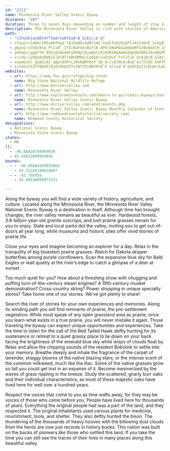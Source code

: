 ```yaml
---
id: "2211"
name: Minnesota River Valley Scenic Byway
distance: "287"
duration: Three to seven days depending on number and length of stay at individual sites
description: The Minnesota River Valley is rich with stories of American Indian lifestyle changes entangled with the struggles of Euro-American immigrants making a home in this unfamiliar land. The establishment of agricultural cooperatives, railroad and river transportation, and land stewardship practices make this one of the most productive agricultural civilizations anywhere.
path:
  - "{{huGh{anQBlHYfImArGaBtEwA~B_EzEy\\b`@"
  - sfauGrvimQkCtMOzAOfHy@`lBJdwBOvk@BfsAU`Gs@lFy@jDy@fCsAlCeDxE_SvUgB`B{ElDgr@pc@mNrKehA`dAaH`H{N`R}BlEeAtCmA|Eo@hFUlH?`I
  - gkpsG~utkQcBnA_PlIiB^_IfEcNxFkExBcFlB_APk\hNoMxGu@d@oMfG}Bx@eXlH_IbB}FdAqHj@mEl@wA~@uBpCy@r@gCz@wMvBiBIkDa@{AViGzB{CxByEfBuMlDgHxCuLzFoJjFyEzBsErEaAlA{@pA{@lBgBjC_Ar@gEfCcAz@yUhWqLnNmVtWqEfDqPzKyKlKcD`F_DrD}AdCoFzGeF~EqEbFmKbOmBpDeBdFoMfd@eAhGgAfJk@rBm@vAs@hAeAvAsCdBoAfBYr@e@rBo@pFaBrSQ`IDnw@HnLx@`HZxF\zNhAbQ~A`QCxCe@nH_@ff@i@jE_@lI?hC_@rGy@lHiAxGsBzIyAtEmClImFtNo@fCeEvT_@dBm@pB_FhI}FjGyJdVmPn\mDtJ_BbDqHrL_ArBs@fC_AjFc@fAe@|@}DzDaCtCuDzH_@nAoHxPiExMeCtI}AtNm@lCiCzJYbB[tDm@nKsBva@uAzg@YjVSduAo@|o@BvWXhX?`Fz@`oAKlLc@~Ee@zC}@hDsAvDsAlC_DrEwi@bz@{KdScDpFaJ~OiA~AgEdFuElDuElCsCdAcD`AcB^yBVyELq|AlAar@^qx@P{OLu`AJoWPwa@?yIL_m@Li\d@oXJoc@d@mXOe`AcA}_CzBmFDye@Yn@jSBlE
  - yehqGv|ggQYtB_AhDi@nAoAdCyNtWyc@jw@yCnE}DdEkBpAwBz@qDdAsDRuIAcHQyPMwq@I}GJaEl@gE|AwLlG{DtBeDxBgDpCeDbDkBxBiE~FaD`FuDfIc~AlmDeFfKsCxEwFnHy`@|d@id@zi@cQhRoj@ho@wHfI}DjDEd[DxjBf@tcC?rOS|_@CtRAbNNlEd@lEt@~DvAdErAzClXtm@Z`BNvA?~BKfBUrAkI~^u@jCw@dBq@lAqAtA_BjA}Bv@mALu@CsAJuARgB|@kPnNyr@tn@yCfD}EpGyBhDyb@vu@mJxLyFxIm[zi@}EbJ}CzGsCdHgJ|SiDtGsT|`@}zAtmByBvCIXe@^{~@tkAsV`X}@xAy@tBcDrLsAbDkAxB}@rAwTzXlcAhzAdAdBrB|DxApDhArDhAbFr@jFXjDPhHU~nEJp_Ce}AJwrCLib@d@ySm@ueAk@_q@V_T^sAK}A_@oCsAIXk@`cG@z~BEntGCfHur@pBca@`@gJBEnFHvgAMdBW|AcAvCyAzA}@b@aAXwBJw_AZkAXuAv@}@`Aq@rAi@lBYbBEfAS~mB?du@BvhAC|QHd{BI|oBX~zB{n@x@wi@\wpB_@{yBq@iBJ}Cb@wGlAacCte@cAAg@OaBu@y@`ByGbOuEzN{f@bjBw@xDk@hGM~DEvOXpjDFzwCUv~BAdNIhDi@`K_AxIoBzK_A~Dy@lCgAzCmE`KsClEkFzGghAtsAaDfEyJ`L{DpCgEbB
  - sr}nG~jybQn@xBbBjEl@lBTrABnDMbEiCpQy@~CuGtOiF`FcClCiE`GcAjBiB`GiBzIm@zEYdEK~AC`Dp@nKTjGNxAbCnLdAtNBrBk@zIq@rGcChKIpCUx{@?lKOzFcAlC}GlKyCxHkJxWgGpZ_B~GwAhF}DxHcDtImHbR{Kve@yB`LiCbOm@~BsA`BgQvPg@vAu@dDSfBcHZYvAeBdEcAhAmAv@iDl@}@j@_@`DeAlG}BdEmDvFkIxLe[d_@i[ra@eLtM_KfM_ErGsCnF_BjGuKp]cAzD{@lEqFvRcCrDsAlCY?mWrO}HnHiB~CmCxIyCzGaI|JaCrEiFzNsDrN}A|ONtCU~AmEtHw@|@c@dBGnE_@rKHzHIfHi@nKiCzXwA`FoEnKmAvQ_@tNBlFs@`Gk@rBqCrD{M`ZEb@mAbEe@h@y@VwBlCyFnJqE~HoKvTeAx@o@PaF_@_ADeAl@oJ`JoA~@wWtNiBzAcF`GsEjHuMhUwEzGmExFiDdBmEh@uLAqA`@}KjGc@ZsAlBaBdD{EtNi@`DoAvg@c@hJWdYs@lQs@rIDnDJdAmN`IX`CSlFo@jJi@zAcAlBu@dAo@XaFjA}GrBmAx@_DfFgGbLH~AZvA?l@h@rDNhDsAbEUlAiAhIcCb[YtI?rBr@hH`Drj@`Bj`@BrCIjELhE\fFlAxGf@fK\xg@JzAd@lD?b[DnQE`CYfE}BlU_@zA{A~@oKfDyb@fFoKvCsD`BeF`DuFdEoM`LuCfA}E`CgFdIs@r@yA\_AOs@eAcDoI_@s@oAuAqB_AcBOm}@BazAWwyALoOJ}iALm[^q}@VEx}Fj@dzBNtzAE~b@i@|}Bbh@GdZDlIKr@JdCzAj@j@Zd@xBnEXpDpAnGdJbVfBdDbE`EnDdBpDr@`JLvBrAzA~A|ApD^tC?dCGzB[fCKlDNdEb@xB~AlCrBjBxBt@dL|AjDRtGr@zQx@bHPwBlCsAzCsA`FkIta@OtBBdEx@nFbDhKr@jDj@`FRxEOlIcAhHsR`u@mEhOuBlEwH`OsDxG_LvTsAzCiArDwEpQ{K|c@eAbH_@hEy@hDm@vBcF|K{@pCqBbIe`@jfBuPbl@mG~S}EpMmEzJsJfPeCzBwC|@eAd@sBf@mHfDkC`CwBpEaLhZuEdOsHj[wBlH_J`R{AlBmBlAwCfAsDo@yI}DgEg@e@SsAsAsGuIkRiSkBkAkEgAeAe@qHkE}Z{CkEd@mC~AoDlCoClCwFlGqVrZiIrMuBrBuCzAk@h@qCnFiBdGOxAaIlUSrAQbI@|J[JoAe@eIaEyCi@q@~Gk@bNo@fl@ExPu@|r@SbLSdIu@nFmAxE}BzDcBdCoBrBk@v@gRpQmVhVyB`DkTve@mCzE}b@hq@yEjFqG`GoChDgQfZ_@j@qFpFuFrFeCbCsEfE_ErCsFxC_CnAsFnCsFnCoDfBuEdC}I`EaDnBgRjJmDhBcCdBiDlD}^`o@{C`FiB|BeGzDoAd@cCnAWNw@L}DxAqGrDiFzDir@xm@aJfKySvTkb@bj@oF~FaMnJcEdEqB`C_ExGyWdg@gDtHmChL}EnWaK|_@}BbHoBjDwAbBuBjBkWfQi|@vm@wHbFyIvG_C~BiBdCgT|]eEjGg]``@
  - sepmGvol_Qy@GiAZ_q@pc@{MrL{MvNqMtKeY`d@_A~CcDlNcA~Bo@`A}JtIkD`FmFfLqHxPyBtF{Jl\cLlZoJ~WiRzq@oAfHcArHi@rBiDfJIt@NzEYvASZoEjEmA~BoBfFqHbQ}HbPwDpIaLp[cD|J}DhPmB~GwA`IsDpOoAvIgDlWeAlMyA|YeA|PMfEItHU~Fi@xEyB~YcBh\oDth@aG|aAgBjSwGlk@k@tHy@xH}CvRu@`GoPduAwHvVaW|v@yA~FwE|M}FnNoC~H_Ld\gO`f@q_@|cAaQrg@wL`b@qCzIoCrHaCxEqAzBuOzRiMvUgHrJuLnLmItKiR~X{JtQuK~OeBnDwCfI]j@iKf`@{Md_@kCpFqIjJy@tBkH`WcGlNk@`CsBzTqHxb@m@p@}FlE{@~AQx@JfCt@bFM~BKv@IrAU`BsAdGsAfDe@xB_ArJcBbJYnEiBzTwEh\IzB_@tQ_AnLo@xEuAdFcDbP]bC}BlUmC|QuDbNgBrHyAjHy@zJ_@nE_@dDcCpP_ApFmAnFoAzE}EfN_BzDcCvEi@n@{HhPyAdBqBdA}@|@aFdHq@v@wIvPwKfOgIxNyRvWqI~LsExHwGjI}CfCyBfCyBfDgAzBQvBcAnDcAdCmB~CuAzC}BvFqQna@qAjCsBlDsBpCwK~SiC`HwBrH_BpEuBzE{AlEsG~XmAdG_D|RwB|UKrBOzAYbAs@fA_BxAmEfDyA|A}AbCiEzIwDdKkMz_@gCbGyB`Eo@j@yCnEcCzEwE~K{Ox]cAvAmEhDcCzCu]lu@iAnC_Qxm@cC`MGfAeF~_@y@tJmBxLkBnP?lL}Ctb@mD`RqLvXoJfMaOf_@cPfg@sFzQcGd\uB`KaBrJiArKe@nB}@x@cB|@cA`Am@~AuF|W_@lAc@j@aNzjAeHv[u@`DmAdEkB`FyBlEkRj\eBfEgBrGyAnHiDnToAvGIlAAfA
  - ijnoGnzh{Pf@bDXlBj@zDb@zDTvCNfCH|ANtHl@`K`AlIx@`H`@xDt@zIZrEn@nJLbBNrBRzBf@pE^hCz@rHLzBR`GJrEF~CDzAPnBz@bF|@vE`BvHlBzIXrANr@Ft@HdAFpA@z@CfBEx@[xDKlAItACl@A`A?x@DzALhF?t@?~BAtANvFUbGiCdKiAzCsAvEId@Y`CQ~CBfE^`KNfHC|YDjEzCh`A\hBjBpIZbBRzABb@Bf@@lF?jEDdBDn@J~@Jn@`@pAFXRd@\j@Vf@^d@zAtA|DzAfAp@t@r@lAtAjApBr@rAd@r@^`@t@r@`@Zj@\f@V|@\XDf@Fh@FvFDtEH~@FfAVd@P~@b@fAv@`@\X\b@l@fElGfFvHvCjE`D~EjArBfAzC~@rDhDxHvAdDnE~Jx@lBxAzD~D`IjDbHtDtHjCjFlDbHzAzCpArC`DtIrCzHxA|D|A~DlCrHlCtHdB~ExBpFzNr[fFfIfQnVx@fBrMj`@|EbNlBlD`Yb^rEhGpFxGboApbAx`@|OxDDhAS`GmBnCe@t\Dx@CxEaAb~Bsm@jIoBtZ_EbB_@jAm@r@y@dAyBl@kCZgCFs@z@_DrAyAbBs@hc@uG`OeCvFmAfCWrIuApU}HvDaAlFm@~FgAbTgGxEW~E^fVjDpOxEvHhCfRrFdF~Bp^pUrM`JhCtBfFdFdPbR~CpCdI`Fdb@pXbALx@_@x@?vE~GlBrBpVvTbKrHpKfGlDjDfGtGnBaJj@_DRkBJmCFeZHaB^wC`Kuk@|CiK|EhDgBjGbFjDhL|Iz@^`S?x@J~Bz@pXxOdUtNtANjDJhJMnCTvKrCvWjGpIrAxOpAhe@lAbBJvC`@n\tGnX`JnFlApZxExU~CvBf@zD|AlBfArHxCfCt@nFj@fJVrBLZ@|ALfFz@v@NfD|@pFhBtFhBrDlA~Ah@rAb@ND`AXbAHpDFxABlALjA`@jB`AlBhAl@^v@\fA^t@J~@D`BABzK@`IArGHt@tMDxBMp@_@~B_Dj@e@xAS~_@F~AJ|Gx@lBGpBq@nMqJvKkGjBuA|ByBbByB~CqF|@uBdByFzF_XtAeEh@_AzQ}Wv@y@hCyBlCmB~AmBl@gAn@eBlCmIxAmCn\kd@nBmBdCmBvCeBhO{GjMgDvJsArBKrCLhDXlB\pQpHhM|FrCl@hCX|Dz@bObC|A`@~BrA|F`GbXhUbBlEf@xBdDnR~AxKvBhMTxDDbCKpCeAbMBj@V`@XPaBnRkAzKcBlLcA`FwEnPiTls@zIbHnAx@tLxJhNtLzThQ~InGVg@bA}Bp@s@zAkBdFwClAy@hAq@nFaDJGtCcCvBoCrCyChAsAZ_@lAoAjBoBbDeC~BsAhCaApD}@dr@{GHrAx@xD|JvZb@jBN`AHdBCpWFfHll@DrBVdj@pSvt@dWvEvA~CS|ADlF`AbFrAfHrD`IpBvD\bGVj|@LxYXfDGtPJpEWhHaAhACbABxAJr@Hn@LnBf@tD`BvAbA~AdAzAt@vF^pF^pF^rAHxAh@r@j@j@z@LTZ|@XtBFfAKdC?|ADbALnATfA`@bAXb@h@n@v@z@`A~@lClBlBbAfExBrj@fWxt@dM^FnEv@tF~@hARrCh@PDlCl@~LvBtO~DpJjCrBr@n@Vx@LXBdAEtBOj@EhASRFrFy@bAO~ASxFs@~@KVKfAS~D]tFk@H?jDYRK~@QlCGp@Ox@CnF]JAr@V`ARdB@vBAL@n@BzCDtFV`F@dFDtFBnB@tA@d@Ef@QXSRStAeDlVtUtDbDbD`D~CrC\l@N]R}@N_@p@}A\u@|@t@JXLLLVJ`@Dj@Ab@Cd@EP?ZcA|BKTc@~@}@lCw@nBm@rAINIVMVO^UdAY|ASzACn@ATEp@@~AFx@DbIFhODjNTvNhEKlBExACh@H\HNB~@XRHbAb@h@Xj@NZLd@TdBl@p@\bDzAt@VfCbAn@Zf@TpEzBtFpCh@XnAl@`@Vz@~@^^|@vAl@pAf@fBXpAh@lDRvB^bB|ArHx@lCl@bB|BvET^nC`GdDjHLd@~@fCZfBT`AJn@@NZ~APlBPjBRzFCzGCvKC`F@zEAp@Z`HxDjXRpBNlE^tb@?rHc@jg@iCdCiBtBoAjBmArCeA`Ee@lDWnFBxDd@fFvIxj@b@tD\|FD`DOrF]nEeAxFgDtMiDlNsDvMcPln@cHj^mDhO{Ixe@y@fDeAzCwCpG_d@jy@eBrEgDrKm@xC_DjR}BlIsArCqIvPcGnNgMb\wC`H{JhQmDxHoNff@qGhUwMxc@eAtCmApEcBzHsA`J}Ivx@u@zHWdFI~lBIhDQlDg@|Dm@tDgBxHgCbHmGxKyAtCiArCo@fC_@rCc@fEIrEJvF`DpZRlDJzFBtyBJxVSrq@BrN^ff@OlF_AnIi@xB_AlCsAxCsArBmBxBcY|YgGrHsEtGoChFwg@jkAou@dgBmDbIsA~BsCfDcBvAyBlAutAfp@gDfCoBrBsB`DyB|EmAfEgGdWeCfJgJnWyBhHg@jCcC|Ro@tDkLn_@wHxWm@pDa@zDSnDIjEHlHNfHHhQZ|V~BvhBBnDIzE_@`GiU|mBe@`D}@tEoAbEm@`BaQfa@{BrGs\trAsR`m@u@vEIhDQj@m@d@kG@
websites:
  - url: https://www.fws.gov/refuge/big-stone
    name: Big Stone National Wildlife Refuge
  - url: http://www.mnrivervalley.com
    name: Minnesota River Valley
  - url: http://www.exploreminnesota.com/where-to-go/scenic-byways/southern-byways/minnesota-river-valley/index.aspx
    name: Minnesota River Valley Scenic Byway
  - url: http://www.mnrivervalley.com/what/events.php
    name: Minnesota River Valley Scenic Byway Monthly Calendar of Events
  - url: http://www.redwoodcountyhistoricalsociety.com/
    name: Redwood County Historical Society
designations:
  - National Scenic Byway
  - Minnesota State Scenic Byway
states:
  - MN
ll:
  - -96.84420799969939
  - 45.59822099959945
bounds:
  - - -96.85684199955864
    - 44.15240100010607
  - - -93.766959
    - 45.60538099973331

---
```


Along the byway you will find a wide variety of history, agriculture, and culture. Located along the Minnesota River, the Minnesota River Valley National Scenic Byway is a destination in itself. Although time has brought changes, the river valley remains as beautiful as ever. Hardwood forests, 3.8-billion-year-old granite outcrops, and lush prairie grasses remain for you to enjoy. State and local parks dot the valley, inviting you to get out-of-doors all year long, while museums and historic sites offer vivid stories of prairie life.

Close your eyes and imagine becoming an explorer for a day. Relax in the tranquility of big bluestem prairie grasses. Watch for Dakota skipper butterflies among purple cornflowers. Scan the expansive blue sky for Bald Eagles or wait quietly at the river’s edge to catch a glimpse of a deer at sunset.

Too much quiet for you? How about a threshing show with chugging and puffing turn-of-the-century steam engines? A 19th-century musket demonstration? Cross-country skiing? Power shopping in unique specialty stores? Take home one of our stories. We’ve got plenty to share!

Search the river of stories for your own experiences and memories. Along its winding path you will find remnants of prairie, the pre-settlement vegetation. While most speak of any open grassland area as prairie, once you learn what exists in a true prairie, you will never mistake it again. Those traveling the byway can expect unique opportunities and experiences. Take the time to listen for the call of the Red Tailed Hawk deftly hunting for its sustenance or retreat to a quiet grassy place to lie down on your back facing the brightness of the emerald blue sky while wisps of clouds float by. Relax and allow the chipping sounds of the resident Bobolink to settle into your memory. Breathe deeply and inhale the fragrance of the carpet of lavender, shaggy blooms of the native blazing stars, or the intense scent of the common milkweed, much like the lilac. Some of the native grasses grow so tall you could get lost in an expanse of it. Become mesmerized by the waves of grass rippling in the breeze. Study the scattered, gnarly burr oaks and their individual characteristics, as most of these majestic oaks have lived here for well over a hundred years.

Respect the voices that come to you as time wafts away, for they may be voices of those who came before you. People have lived here for thousands of years. Everything the original people had was a part of the land, and they respected it. The original inhabitants used various plants for medicine, nourishment, tools, and shelter. They also deftly hunted the bison. The thundering of the thousands of heavy hooves with the billowing dust clouds from the herds are now just records in history books. This nation was built on the backs of pioneers like those who settled this land. If you take the time you can still see the traces of their lives in many places along this beautiful valley.
